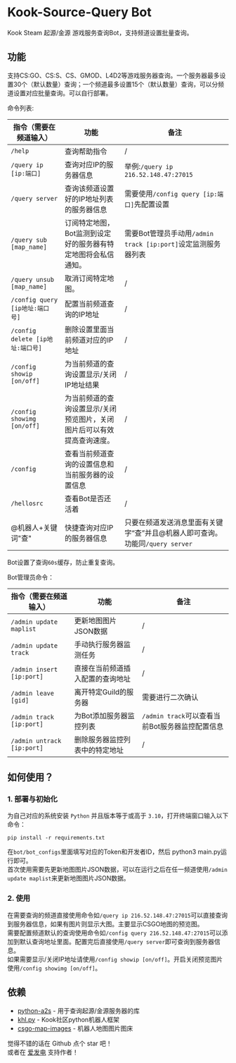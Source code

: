 # Kook-Source-Query Bot

Kook Steam 起源/金源 游戏服务查询Bot，支持频道设置批量查询。  

## 功能

支持CS:GO、CS:S、CS、GMOD、L4D2等游戏服务器查询。一个服务器最多设置30个（默认数量）查询；一个频道最多设置15个（默认数量）查询，可以分频道设置对应批量查询。可以自行部署。  

命令列表:  

| 指令（需要在频道输入）                 | 功能                                   | 备注                                              |
|-----------------------------|--------------------------------------|-------------------------------------------------|
| `/help`                     | 查询帮助指令                               | /                                               |
| `/query ip [ip:端口]`         | 查询对应IP的服务器信息                         | 举例:`/query ip 216.52.148.47:27015`              |
| `/query server`             | 查询该频道设置好的IP地址列表的服务器信息                | 需要使用`/config query [ip:端口]`先配置设置                |
| `/query sub [map_name]`     | 订阅特定地图，Bot监测到设定好的服务器有特定地图将会私信通知。     | 需要Bot管理员手动用`/admin track [ip:port]`设定监测服务器列表    |
| `/query unsub [map_name]`   | 取消订阅特定地图。                            | /                                               |
| `/config query [ip地址:端口号]`  | 配置当前频道查询的IP地址                        | /                                               |
| `/config delete [ip地址:端口号]` | 删除设置里面当前频道对应的IP地址                    | /                                               |
| `/config showip [on/off]`   | 为当前频道的查询设置显示/关闭IP地址结果                | /                                               |
| `/config showimg [on/off]`  | 为当前频道的查询设置显示/关闭预览图片，关闭图片后可以有效提高查询速度。 | /                                               |
| `/config`                   | 查看当前频道查询的设置信息和当前服务器的设置信息             | /                                               |
| `/hellosrc`                 | 查看Bot是否还活着                           | /                                               |
| @机器人+关键词"查"                 | 快捷查询对应IP的服务器信息                       | 只要在频道发送消息里面有关键字“查”并且@机器人即可查询。功能同`/query server` |

Bot设置了查询`60s`缓存，防止重复查询。  

Bot管理员命令：

| 指令（需要在频道输入）                | 功能               | 备注                               |
|----------------------------|------------------|----------------------------------|
| `/admin update maplist`    | 更新地图图片JSON数据     | /                                |
| `/admin update track`      | 手动执行服务器监测任务      | /                                |
| `/admin insert [ip:port]`  | 直接在当前频道插入配置的查询地址 | /                                |
| `/admin leave [gid]`       | 离开特定Guild的服务器    | 需要进行二次确认                         |
| `/admin track [ip:port]`   | 为Bot添加服务器监控列表    | `/admin track`可以查看当前Bot服务器监控配置信息 |
| `/admin untrack [ip:port]` | 删除服务器监控列表中的特定地址  | /                                |

## 如何使用？

### 1. 部署与初始化

为自己对应的系统安装 `Python` 并且版本等于或高于 `3.10`，打开终端窗口输入以下命令：  
~~~
pip install -r requirements.txt
~~~
在`bot/bot_configs`里面填写对应的Token和开发者ID，然后 python3 main.py运行即可。  
首次使用需要先更新地图图片JSON数据，可以在运行之后在任一频道使用`/admin update maplist`来更新地图图片JSON数据。  

### 2. 使用

在需要查询的频道直接使用命令如`/query ip 216.52.148.47:27015`可以直接查询到服务器信息，如果有图片则显示大图。主要显示CSGO地图的预览图。  
需要配置频道默认的查询使用命令如`/config query 216.52.148.47:27015`可以添加到默认查询地址里面。配置完后直接使用`/query server`即可查询到服务器信息。  
如果需要显示/关闭IP地址请使用`/config showip [on/off]`。开启关闭预览图片使用`/config showimg [on/off]`。  

## 依赖

* [python-a2s](https://github.com/Yepoleb/python-a2s) - 用于查询起源/金源服务器的库  
* [khl.py](https://github.com/TWT233/khl.py) - Kook社区python机器人框架  
* [csgo-map-images](https://github.com/NewPage-Community/csgo-map-images) - 机器人地图图片图床  

觉得不错的话在 Github 点个 star 吧！  
或者在 [爱发电](https://afdian.net/a/NyaaaDoge) 支持作者！  
